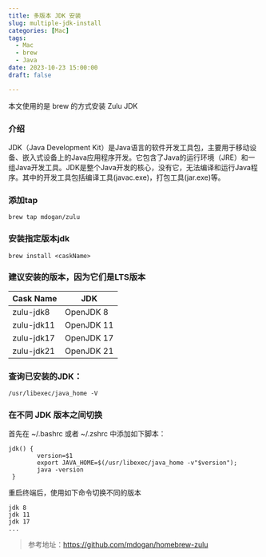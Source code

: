```yaml
---
title: 多版本 JDK 安装
slug: multiple-jdk-install
categories: [Mac]
tags:
  - Mac
  - brew
  - Java
date: 2023-10-23 15:00:00
draft: false

---
```


本文使用的是 brew 的方式安装 Zulu JDK

<!--more-->

### 介绍
JDK（Java Development Kit）是Java语言的软件开发工具包，主要用于移动设备、嵌入式设备上的Java应用程序开发。它包含了Java的运行环境（JRE）和一组Java开发工具。JDK是整个Java开发的核心，没有它，无法编译和运行Java程序。其中的开发工具包括编译工具(javac.exe)，打包工具(jar.exe)等。

### 添加tap
```
brew tap mdogan/zulu
```

### 安装指定版本jdk
```
brew install <caskName>
```

### 建议安装的版本，因为它们是LTS版本
| Cask Name | JDK |
|------|----|
| zulu-jdk8 | OpenJDK 8 |
| zulu-jdk11 | OpenJDK 11 | 
| zulu-jdk17 | OpenJDK 17 |
| zulu-jdk21 | OpenJDK 21 | 

### 查询已安装的JDK：
```
/usr/libexec/java_home -V
```

### 在不同 JDK 版本之间切换
首先在 ~/.bashrc 或者 ~/.zshrc 中添加如下脚本：
```linux
jdk() {
        version=$1
        export JAVA_HOME=$(/usr/libexec/java_home -v"$version");
        java -version
 }
```

重启终端后，使用如下命令切换不同的版本
```linux
jdk 8
jdk 11
jdk 17
...
```


> 参考地址：https://github.com/mdogan/homebrew-zulu